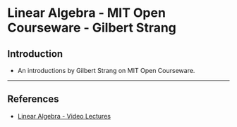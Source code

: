 # Linear Algebra - MIT Open Courseware - Gilbert Strang

## Introduction

* An introductions by Gilbert Strang on MIT Open Courseware.

---

## References

* [Linear Algebra - Video Lectures](https://ocw.mit.edu/courses/mathematics/18-06-linear-algebra-spring-2010/video-lectures/)